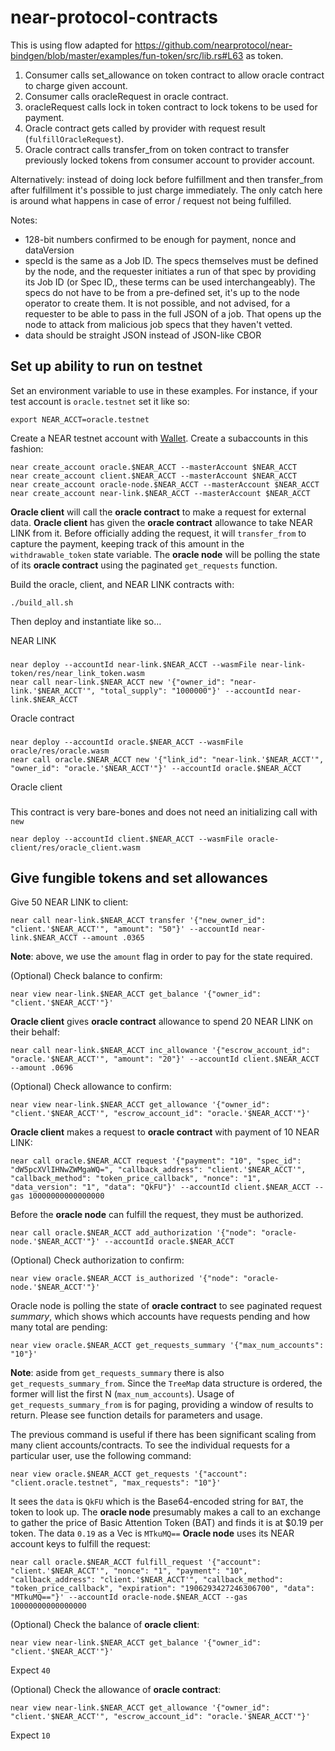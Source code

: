# near-protocol-contracts

This is using flow adapted for https://github.com/nearprotocol/near-bindgen/blob/master/examples/fun-token/src/lib.rs#L63 as token.

1) Consumer calls set_allowance on token contract to allow oracle contract to charge given account.
2) Consumer calls oracleRequest in oracle contract.
3) oracleRequest calls lock in token contract to lock tokens to be used for payment.
4) Oracle contract gets called by provider with request result (`fulfillOracleRequest`).
5) Oracle contract calls transfer_from on token contract to transfer previously locked tokens from consumer account to provider account.

Alternatively:
instead of doing lock before fulfillment and then transfer_from after fulfillment it's possible to just charge immediately. The only catch here is around what happens in case of error / request not being fulfilled.

Notes:
- 128-bit numbers confirmed to be enough for payment, nonce and dataVersion
- specId  is the same as a Job ID. The specs themselves must be defined by the node, and the requester initiates a run of that spec by providing its Job ID (or Spec ID,, these terms can be used interchangeably). The specs do not have to be from a pre-defined set, it's up to the node operator to create them. It is not possible, and not advised, for a requester to be able to pass in the full JSON of a job. That opens up the node to attack from malicious job specs that they haven't vetted.
- data should be straight JSON instead of JSON-like CBOR

## Set up ability to run on testnet
Set an environment variable to use in these examples. For instance, if your test account is `oracle.testnet` set it like so:

    export NEAR_ACCT=oracle.testnet

Create a NEAR testnet account with [Wallet](https://wallet.testnet.near.org).
Create a subaccounts in this fashion:

    near create_account oracle.$NEAR_ACCT --masterAccount $NEAR_ACCT
    near create_account client.$NEAR_ACCT --masterAccount $NEAR_ACCT
    near create_account oracle-node.$NEAR_ACCT --masterAccount $NEAR_ACCT
    near create_account near-link.$NEAR_ACCT --masterAccount $NEAR_ACCT

**Oracle client** will call the **oracle contract** to make a request for external data.
**Oracle client** has given the **oracle contract** allowance to take NEAR LINK from it. Before officially adding the request, it will `transfer_from` to capture the payment, keeping track of this amount in the `withdrawable_token` state variable.
The **oracle node** will be polling the state of its **oracle contract** using the paginated `get_requests` function.

Build the oracle, client, and NEAR LINK contracts with:

    ./build_all.sh
    
Then deploy and instantiate like so…

NEAR LINK
###

    near deploy --accountId near-link.$NEAR_ACCT --wasmFile near-link-token/res/near_link_token.wasm
    near call near-link.$NEAR_ACCT new '{"owner_id": "near-link.'$NEAR_ACCT'", "total_supply": "1000000"}' --accountId near-link.$NEAR_ACCT
    
Oracle contract
###

    near deploy --accountId oracle.$NEAR_ACCT --wasmFile oracle/res/oracle.wasm
    near call oracle.$NEAR_ACCT new '{"link_id": "near-link.'$NEAR_ACCT'", "owner_id": "oracle.'$NEAR_ACCT'"}' --accountId oracle.$NEAR_ACCT
    
Oracle client
###

This contract is very bare-bones and does not need an initializing call with `new`

    near deploy --accountId client.$NEAR_ACCT --wasmFile oracle-client/res/oracle_client.wasm
    
## Give fungible tokens and set allowances

Give 50 NEAR LINK to client:

    near call near-link.$NEAR_ACCT transfer '{"new_owner_id": "client.'$NEAR_ACCT'", "amount": "50"}' --accountId near-link.$NEAR_ACCT --amount .0365
    
**Note**: above, we use the `amount` flag in order to pay for the state required.
    
(Optional) Check balance to confirm:

    near view near-link.$NEAR_ACCT get_balance '{"owner_id": "client.'$NEAR_ACCT'"}'
    
**Oracle client** gives **oracle contract** allowance to spend 20 NEAR LINK on their behalf:

    near call near-link.$NEAR_ACCT inc_allowance '{"escrow_account_id": "oracle.'$NEAR_ACCT'", "amount": "20"}' --accountId client.$NEAR_ACCT --amount .0696
    
(Optional) Check allowance to confirm:

    near view near-link.$NEAR_ACCT get_allowance '{"owner_id": "client.'$NEAR_ACCT'", "escrow_account_id": "oracle.'$NEAR_ACCT'"}'
    
**Oracle client** makes a request to **oracle contract** with payment of 10 NEAR LINK:

    near call oracle.$NEAR_ACCT request '{"payment": "10", "spec_id": "dW5pcXVlIHNwZWMgaWQ=", "callback_address": "client.'$NEAR_ACCT'", "callback_method": "token_price_callback", "nonce": "1", "data_version": "1", "data": "QkFU"}' --accountId client.$NEAR_ACCT --gas 10000000000000000
    
Before the **oracle node** can fulfill the request, they must be authorized.

    near call oracle.$NEAR_ACCT add_authorization '{"node": "oracle-node.'$NEAR_ACCT'"}' --accountId oracle.$NEAR_ACCT
    
(Optional) Check authorization to confirm:

    near view oracle.$NEAR_ACCT is_authorized '{"node": "oracle-node.'$NEAR_ACCT'"}'   
         
Oracle node is polling the state of **oracle contract** to see paginated request *summary*, which shows which accounts have requests pending and how many total are pending:

    near view oracle.$NEAR_ACCT get_requests_summary '{"max_num_accounts": "10"}'
    
**Note**: aside from `get_requests_summary` there is also `get_requests_summary_from`. Since the `TreeMap` data structure is ordered, the former will list the first N (`max_num_accounts`). Usage of `get_requests_summary_from` is for paging, providing a window of results to return. Please see function details for parameters and usage.

The previous command is useful if there has been significant scaling from many client accounts/contracts. To see the individual requests for a particular user, use the following command:

    near view oracle.$NEAR_ACCT get_requests '{"account": "client.oracle.testnet", "max_requests": "10"}'
    
It sees the `data` is `QkFU` which is the Base64-encoded string for `BAT`, the token to look up. The **oracle node** presumably makes a call to an exchange to gather the price of Basic Attention Token (BAT) and finds it is at $0.19 per token.
The data `0.19` as a Vec<u8> is `MTkuMQ==`
**Oracle node** uses its NEAR account keys to fulfill the request:

    near call oracle.$NEAR_ACCT fulfill_request '{"account": "client.'$NEAR_ACCT'", "nonce": "1", "payment": "10", "callback_address": "client.'$NEAR_ACCT'", "callback_method": "token_price_callback", "expiration": "1906293427246306700", "data": "MTkuMQ=="}' --accountId oracle-node.$NEAR_ACCT --gas 10000000000000000
    
(Optional) Check the balance of **oracle client**:

    near view near-link.$NEAR_ACCT get_balance '{"owner_id": "client.'$NEAR_ACCT'"}'
    
Expect `40`
    
(Optional) Check the allowance of **oracle contract**:

    near view near-link.$NEAR_ACCT get_allowance '{"owner_id": "client.'$NEAR_ACCT'", "escrow_account_id": "oracle.'$NEAR_ACCT'"}'
    
Expect `10`
